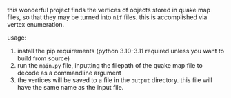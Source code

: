 this wonderful project finds the vertices of objects stored in quake map files, so that they may be turned into `nif` files. this is accomplished via vertex enumeration.

usage: 
1. install the pip requirements (python 3.10-3.11 required unless you want to build from source)
2. run the `main.py` file, inputting the filepath of the quake map file to decode as a commandline argument
3. the vertices will be saved to a file in the `output` directory. this file will have the same name as the input file.
